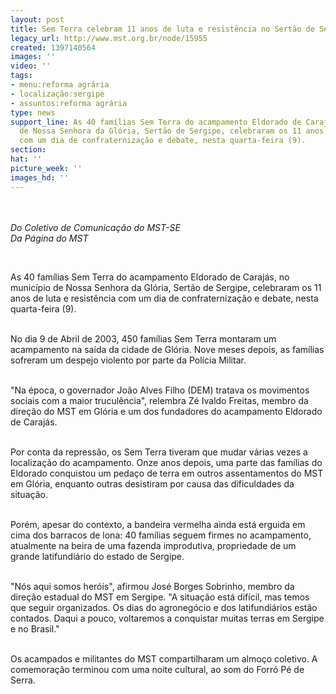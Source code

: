 ```yaml
---
layout: post
title: Sem Terra celebram 11 anos de luta e resistência no Sertão de Sergipe
legacy_url: http://www.mst.org.br/node/15955
created: 1397140564
images: ''
video: ''
tags:
- menu:reforma agrária
- localização:sergipe
- assuntos:reforma agrária
type: news
support_line: As 40 famílias Sem Terra do acampamento Eldorado de Carajás, no município
  de Nossa Senhora da Glória, Sertão de Sergipe, celebraram os 11 anos de luta e resistência
  com um dia de confraternização e debate, nesta quarta-feira (9).
section: 
hat: ''
picture_week: ''
images_hd: ''
---
```

<p class="MsoNormal"><em><img style="margin: 10px;" src="http://www.mst.org.br/sites/default/files/SE.png" alt=""><br></em></p><p class="MsoNormal"><em>Do Coletivo de Comunicação do MST-SE<br>Da Página do MST</em></p><p class="MsoNormal">&nbsp;</p><p class="MsoNormal"><span>As 40 famílias Sem Terra do acampamento Eldorado de Carajás, no município de Nossa Senhora da Glória, Sertão de Sergipe, celebraram os 11 anos de luta e resistência com um dia de confraternização e debate, nesta quarta-feira (9).</span></p><p class="MsoNormal"><span><br>No dia 9 de Abril de 2003, 450 famílias Sem Terra montaram um acampamento na saída da cidade de Glória. Nove meses depois, as famílias sofreram um despejo violento por parte da Polícia Militar. </span></p><p class="MsoNormal"><span><br>"Na época, o governador João Alves Filho (DEM) tratava os movimentos sociais com a maior truculência", relembra Zé Ivaldo Freitas, membro da direção do MST em Glória e um dos fundadores do acampamento Eldorado de Carajás.</span></p><p class="MsoNormal"><span><br>Por conta da repressão, os Sem Terra tiveram que mudar várias vezes a localização do acampamento. Onze anos depois, uma parte das famílias do Eldorado conquistou um pedaço de terra em outros assentamentos do MST em Glória, enquanto outras desistiram por causa das dificuldades da situação.</span></p><p class="MsoNormal"><span><br> Porém, apesar do contexto, a bandeira vermelha ainda está erguida em cima dos barracos de lona: 40 famílias seguem firmes no acampamento, atualmente na beira de uma fazenda improdutiva, propriedade de um grande latifundiário do estado de Sergipe.&nbsp; </span></p><p class="MsoNormal"><span><br>"Nós aqui somos heróis", afirmou José Borges Sobrinho, membro da direção estadual do MST em Sergipe. "A situação está difícil, mas temos que seguir organizados. Os dias do agronegócio e dos latifundiários estão contados. Daqui a pouco, voltaremos a conquistar muitas terras em Sergipe e no Brasil."</span></p><p class="MsoNormal"><span><br>Os acampados e militantes do MST compartilharam um almoço coletivo. A comemoração terminou com uma noite cultural, ao som do Forró Pé de Serra.</span></p><p class="MsoNormal">&nbsp;</p><p class="MsoNormal"><span>&nbsp;</span></p>
